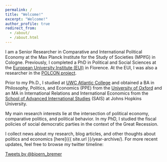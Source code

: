 ```yaml
---
permalink: /
title: "Welcome!"
excerpt: "Welcome!"
author_profile: true
redirect_from: 
  - /about/
  - /about.html
---
```


I am a Senior Researcher in Comparative and International Political Economy at the Max Planck Institute for the Study of Societies (MPIfG) in Cologne. Previously, I completed a PhD in Political and Social Sciences at the [European University Institute (EUI)](https://www.eui.eu/Home.aspx") in Florence. At the EUI, I was also a researcher in the [POLCON project]("http://www.eui.eu/Projects/POLCON/Home.aspx).

Prior to my Ph.D., I studied at [UWC Atlantic College](http://www.atlanticcollege.org/) and obtained a BA in Philosophy, Politics, and Economics (PPE) from the [University of Oxford](http://www.ox.ac.uk/) and an MA in International Relations and International Economics from the [School of Advanced International Studies](https://www.sais-jhu.edu/) (SAIS) at Johns Hopkins University.

My main research interests lie at the intersection of political economy, comparative politics, and political behavior. In my PhD, I studied the fiscal policies of social democratic parties in the context of the Great Recession.

I collect news about my research, blog articles, and other thoughts about politics and economics [here]({{ site.url }}/year-archive/). For more recent updates, feel free to browse my twitter timeline: 

<a class="twitter-timeline" data-dnt="true" href="https://twitter.com/bjoern_bremer" data-widget-id="614467895389724673">Tweets by @bjoern_bremer</a>
  <script>!function(d,s,id){var js,fjs=d.getElementsByTagName(s)[0],p=/^http:/.test(d.location)?'http':'https';if(!d.getElementById(id)){js=d.createElement(s);js.id=id;js.src=p+"://platform.twitter.com/widgets.js";fjs.parentNode.insertBefore(js,fjs);}}(document,"script","twitter-wjs");</script>
